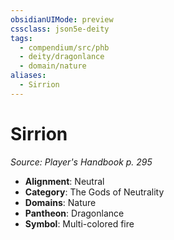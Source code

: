 ```yaml
---
obsidianUIMode: preview
cssclass: json5e-deity
tags:
  - compendium/src/phb
  - deity/dragonlance
  - domain/nature
aliases:
  - Sirrion
---
```

# Sirrion
*Source: Player's Handbook p. 295* 

- **Alignment**: Neutral
- **Category**: The Gods of Neutrality
- **Domains**: Nature
- **Pantheon**: Dragonlance
- **Symbol**: Multi-colored fire